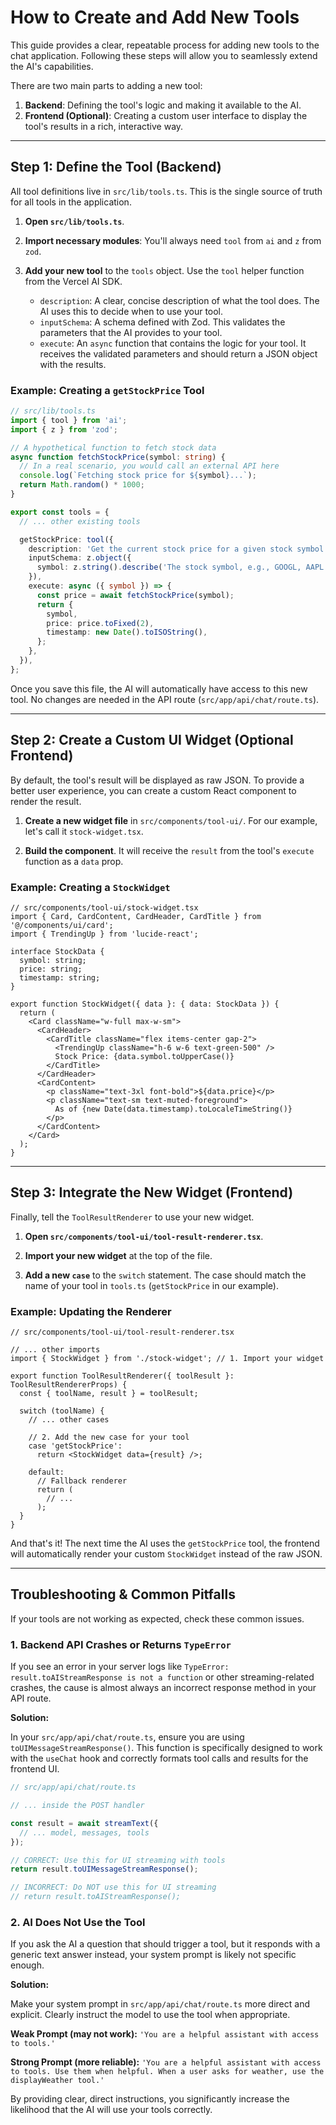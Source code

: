 # How to Create and Add New Tools

This guide provides a clear, repeatable process for adding new tools to the chat application. Following these steps will allow you to seamlessly extend the AI's capabilities.

There are two main parts to adding a new tool:
1.  **Backend**: Defining the tool's logic and making it available to the AI.
2.  **Frontend (Optional)**: Creating a custom user interface to display the tool's results in a rich, interactive way.

---

## Step 1: Define the Tool (Backend)

All tool definitions live in `src/lib/tools.ts`. This is the single source of truth for all tools in the application.

1.  **Open `src/lib/tools.ts`**.

2.  **Import necessary modules**: You'll always need `tool` from `ai` and `z` from `zod`.

3.  **Add your new tool** to the `tools` object. Use the `tool` helper function from the Vercel AI SDK.

    -   `description`: A clear, concise description of what the tool does. The AI uses this to decide when to use your tool.
    -   `inputSchema`: A schema defined with Zod. This validates the parameters that the AI provides to your tool.
    -   `execute`: An `async` function that contains the logic for your tool. It receives the validated parameters and should return a JSON object with the results.

### Example: Creating a `getStockPrice` Tool

```typescript
// src/lib/tools.ts
import { tool } from 'ai';
import { z } from 'zod';

// A hypothetical function to fetch stock data
async function fetchStockPrice(symbol: string) {
  // In a real scenario, you would call an external API here
  console.log(`Fetching stock price for ${symbol}...`);
  return Math.random() * 1000;
}

export const tools = {
  // ... other existing tools

  getStockPrice: tool({
    description: 'Get the current stock price for a given stock symbol.',
    inputSchema: z.object({
      symbol: z.string().describe('The stock symbol, e.g., GOOGL, AAPL'),
    }),
    execute: async ({ symbol }) => {
      const price = await fetchStockPrice(symbol);
      return {
        symbol,
        price: price.toFixed(2),
        timestamp: new Date().toISOString(),
      };
    },
  }),
};
```

Once you save this file, the AI will automatically have access to this new tool. No changes are needed in the API route (`src/app/api/chat/route.ts`).

---

## Step 2: Create a Custom UI Widget (Optional Frontend)

By default, the tool's result will be displayed as raw JSON. To provide a better user experience, you can create a custom React component to render the result.

1.  **Create a new widget file** in `src/components/tool-ui/`. For our example, let's call it `stock-widget.tsx`.

2.  **Build the component**. It will receive the `result` from the tool's `execute` function as a `data` prop.

### Example: Creating a `StockWidget`

```tsx
// src/components/tool-ui/stock-widget.tsx
import { Card, CardContent, CardHeader, CardTitle } from '@/components/ui/card';
import { TrendingUp } from 'lucide-react';

interface StockData {
  symbol: string;
  price: string;
  timestamp: string;
}

export function StockWidget({ data }: { data: StockData }) {
  return (
    <Card className="w-full max-w-sm">
      <CardHeader>
        <CardTitle className="flex items-center gap-2">
          <TrendingUp className="h-6 w-6 text-green-500" />
          Stock Price: {data.symbol.toUpperCase()}
        </CardTitle>
      </CardHeader>
      <CardContent>
        <p className="text-3xl font-bold">${data.price}</p>
        <p className="text-sm text-muted-foreground">
          As of {new Date(data.timestamp).toLocaleTimeString()}
        </p>
      </CardContent>
    </Card>
  );
}
```

---

## Step 3: Integrate the New Widget (Frontend)

Finally, tell the `ToolResultRenderer` to use your new widget.

1.  **Open `src/components/tool-ui/tool-result-renderer.tsx`**.

2.  **Import your new widget** at the top of the file.

3.  **Add a new `case`** to the `switch` statement. The case should match the name of your tool in `tools.ts` (`getStockPrice` in our example).

### Example: Updating the Renderer

```tsx
// src/components/tool-ui/tool-result-renderer.tsx

// ... other imports
import { StockWidget } from './stock-widget'; // 1. Import your widget

export function ToolResultRenderer({ toolResult }: ToolResultRendererProps) {
  const { toolName, result } = toolResult;

  switch (toolName) {
    // ... other cases

    // 2. Add the new case for your tool
    case 'getStockPrice':
      return <StockWidget data={result} />;

    default:
      // Fallback renderer
      return (
        // ...
      );
  }
}
```

And that's it! The next time the AI uses the `getStockPrice` tool, the frontend will automatically render your custom `StockWidget` instead of the raw JSON.

---

## Troubleshooting & Common Pitfalls

If your tools are not working as expected, check these common issues.

### 1. Backend API Crashes or Returns `TypeError`

If you see an error in your server logs like `TypeError: result.toAIStreamResponse is not a function` or other streaming-related crashes, the cause is almost always an incorrect response method in your API route.

**Solution:**

In your `src/app/api/chat/route.ts`, ensure you are using `toUIMessageStreamResponse()`. This function is specifically designed to work with the `useChat` hook and correctly formats tool calls and results for the frontend UI.

```typescript
// src/app/api/chat/route.ts

// ... inside the POST handler

const result = await streamText({
  // ... model, messages, tools
});

// CORRECT: Use this for UI streaming with tools
return result.toUIMessageStreamResponse();

// INCORRECT: Do NOT use this for UI streaming
// return result.toAIStreamResponse(); 
```

### 2. AI Does Not Use the Tool

If you ask the AI a question that should trigger a tool, but it responds with a generic text answer instead, your system prompt is likely not specific enough.

**Solution:**

Make your system prompt in `src/app/api/chat/route.ts` more direct and explicit. Clearly instruct the model to use the tool when appropriate.

**Weak Prompt (may not work):**
`'You are a helpful assistant with access to tools.'`

**Strong Prompt (more reliable):**
`'You are a helpful assistant with access to tools. Use them when helpful. When a user asks for weather, use the displayWeather tool.'`

By providing clear, direct instructions, you significantly increase the likelihood that the AI will use your tools correctly.
